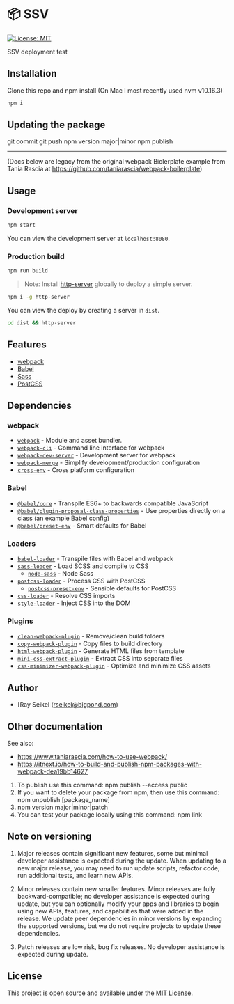 # 📦 SSV

[![License: MIT](https://img.shields.io/badge/License-MIT-blue.svg)](https://opensource.org/licenses/MIT)

SSV deployment test

## Installation

Clone this repo and npm install (On Mac I most recently used nvm v10.16.3)

```bash
npm i
```

## Updating the package

git commit
git push
npm version major|minor
npm publish


-------------------------------------
(Docs below are legacy from the original webpack Biolerplate example from Tania Rascia at https://github.com/taniarascia/webpack-boilerplate)

## Usage

### Development server

```bash
npm start
```

You can view the development server at `localhost:8080`.

### Production build

```bash
npm run build
```

> Note: Install [http-server](https://www.npmjs.com/package/http-server) globally to deploy a simple server.

```bash
npm i -g http-server
```

You can view the deploy by creating a server in `dist`.

```bash
cd dist && http-server
```

## Features

- [webpack](https://webpack.js.org/)
- [Babel](https://babeljs.io/)
- [Sass](https://sass-lang.com/)
- [PostCSS](https://postcss.org/)

## Dependencies

### webpack

- [`webpack`](https://github.com/webpack/webpack) - Module and asset bundler.
- [`webpack-cli`](https://github.com/webpack/webpack-cli) - Command line interface for webpack
- [`webpack-dev-server`](https://github.com/webpack/webpack-dev-server) - Development server for webpack
- [`webpack-merge`](https://github.com/survivejs/webpack-merge) - Simplify development/production configuration
- [`cross-env`](https://github.com/kentcdodds/cross-env) - Cross platform configuration

### Babel

- [`@babel/core`](https://www.npmjs.com/package/@babel/core) - Transpile ES6+ to backwards compatible JavaScript
- [`@babel/plugin-proposal-class-properties`](https://babeljs.io/docs/en/babel-plugin-proposal-class-properties) - Use properties directly on a class (an example Babel config)
- [`@babel/preset-env`](https://babeljs.io/docs/en/babel-preset-env) - Smart defaults for Babel

### Loaders

- [`babel-loader`](https://webpack.js.org/loaders/babel-loader/) - Transpile files with Babel and webpack
- [`sass-loader`](https://webpack.js.org/loaders/sass-loader/) - Load SCSS and compile to CSS
  - [`node-sass`](https://github.com/sass/node-sass) - Node Sass
- [`postcss-loader`](https://webpack.js.org/loaders/postcss-loader/) - Process CSS with PostCSS
  - [`postcss-preset-env`](https://www.npmjs.com/package/postcss-preset-env) - Sensible defaults for PostCSS
- [`css-loader`](https://webpack.js.org/loaders/css-loader/) - Resolve CSS imports
- [`style-loader`](https://webpack.js.org/loaders/style-loader/) - Inject CSS into the DOM

### Plugins

- [`clean-webpack-plugin`](https://github.com/johnagan/clean-webpack-plugin) - Remove/clean build folders
- [`copy-webpack-plugin`](https://github.com/webpack-contrib/copy-webpack-plugin) - Copy files to build directory
- [`html-webpack-plugin`](https://github.com/jantimon/html-webpack-plugin) - Generate HTML files from template
- [`mini-css-extract-plugin`](https://github.com/webpack-contrib/mini-css-extract-plugin) - Extract CSS into separate files
- [`css-minimizer-webpack-plugin`](https://webpack.js.org/plugins/css-minimizer-webpack-plugin/) - Optimize and minimize CSS assets

## Author

- [Ray Seikel (rseikel@bigpond.com)

## Other documentation
See also:
- https://www.taniarascia.com/how-to-use-webpack/
- https://itnext.io/how-to-build-and-publish-npm-packages-with-webpack-dea19bb14627

1. To publish use this command:
    npm publish --access public
2. If you want to delete your package from npm, then use this command:
    npm unpublish [package_name]
3. npm version major|minor|patch
4. You can test your package locally using this command:
    npm link

## Note on versioning

1. Major releases contain significant new features, some but minimal developer assistance is expected during the update. When updating to a new major release, you may need to run update scripts, refactor code, run additional tests, and learn new APIs.

2. Minor releases contain new smaller features. Minor releases are fully backward-compatible; no developer assistance is expected during update, but you can optionally modify your apps and libraries to begin using new APIs, features, and capabilities that were added in the release. We update peer dependencies in minor versions by expanding the supported versions, but we do not require projects to update these dependencies.

3. Patch releases are low risk, bug fix releases. No developer assistance is expected during update.

## License

This project is open source and available under the [MIT License](LICENSE).
